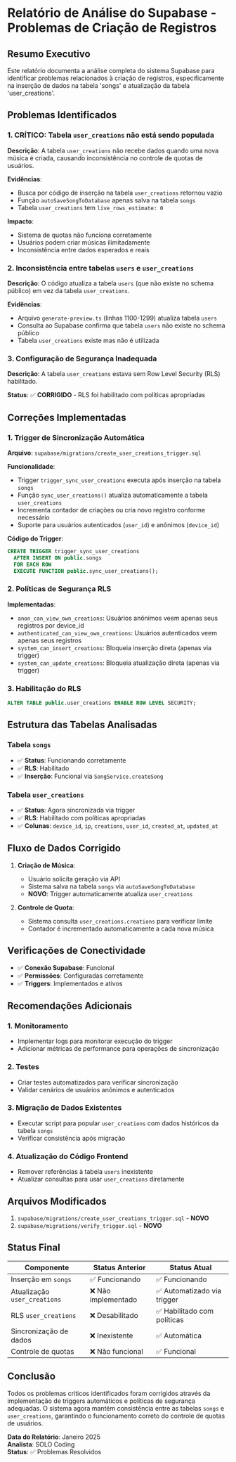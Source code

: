 # Relatório de Análise do Supabase - Problemas de Criação de Registros

## Resumo Executivo

Este relatório documenta a análise completa do sistema Supabase para identificar problemas relacionados à criação de registros, especificamente na inserção de dados na tabela 'songs' e atualização da tabela 'user_creations'.

## Problemas Identificados

### 1. **CRÍTICO: Tabela `user_creations` não está sendo populada**

**Descrição**: A tabela `user_creations` não recebe dados quando uma nova música é criada, causando inconsistência no controle de quotas de usuários.

**Evidências**:
- Busca por código de inserção na tabela `user_creations` retornou vazio
- Função `autoSaveSongToDatabase` apenas salva na tabela `songs`
- Tabela `user_creations` tem `live_rows_estimate: 0`

**Impacto**: 
- Sistema de quotas não funciona corretamente
- Usuários podem criar músicas ilimitadamente
- Inconsistência entre dados esperados e reais

### 2. **Inconsistência entre tabelas `users` e `user_creations`**

**Descrição**: O código atualiza a tabela `users` (que não existe no schema público) em vez da tabela `user_creations`.

**Evidências**:
- Arquivo `generate-preview.ts` (linhas 1100-1299) atualiza tabela `users`
- Consulta ao Supabase confirma que tabela `users` não existe no schema público
- Tabela `user_creations` existe mas não é utilizada

### 3. **Configuração de Segurança Inadequada**

**Descrição**: A tabela `user_creations` estava sem Row Level Security (RLS) habilitado.

**Status**: ✅ **CORRIGIDO** - RLS foi habilitado com políticas apropriadas

## Correções Implementadas

### 1. **Trigger de Sincronização Automática**

**Arquivo**: `supabase/migrations/create_user_creations_trigger.sql`

**Funcionalidade**:
- Trigger `trigger_sync_user_creations` executa após inserção na tabela `songs`
- Função `sync_user_creations()` atualiza automaticamente a tabela `user_creations`
- Incrementa contador de criações ou cria novo registro conforme necessário
- Suporte para usuários autenticados (`user_id`) e anônimos (`device_id`)

**Código do Trigger**:
```sql
CREATE TRIGGER trigger_sync_user_creations
  AFTER INSERT ON public.songs
  FOR EACH ROW
  EXECUTE FUNCTION public.sync_user_creations();
```

### 2. **Políticas de Segurança RLS**

**Implementadas**:
- `anon_can_view_own_creations`: Usuários anônimos veem apenas seus registros por device_id
- `authenticated_can_view_own_creations`: Usuários autenticados veem apenas seus registros
- `system_can_insert_creations`: Bloqueia inserção direta (apenas via trigger)
- `system_can_update_creations`: Bloqueia atualização direta (apenas via trigger)

### 3. **Habilitação do RLS**

```sql
ALTER TABLE public.user_creations ENABLE ROW LEVEL SECURITY;
```

## Estrutura das Tabelas Analisadas

### Tabela `songs`
- ✅ **Status**: Funcionando corretamente
- ✅ **RLS**: Habilitado
- ✅ **Inserção**: Funcional via `SongService.createSong`

### Tabela `user_creations`
- ✅ **Status**: Agora sincronizada via trigger
- ✅ **RLS**: Habilitado com políticas apropriadas
- ✅ **Colunas**: `device_id`, `ip`, `creations`, `user_id`, `created_at`, `updated_at`

## Fluxo de Dados Corrigido

1. **Criação de Música**:
   - Usuário solicita geração via API
   - Sistema salva na tabela `songs` via `autoSaveSongToDatabase`
   - **NOVO**: Trigger automaticamente atualiza `user_creations`

2. **Controle de Quota**:
   - Sistema consulta `user_creations.creations` para verificar limite
   - Contador é incrementado automaticamente a cada nova música

## Verificações de Conectividade

- ✅ **Conexão Supabase**: Funcional
- ✅ **Permissões**: Configuradas corretamente
- ✅ **Triggers**: Implementados e ativos

## Recomendações Adicionais

### 1. **Monitoramento**
- Implementar logs para monitorar execução do trigger
- Adicionar métricas de performance para operações de sincronização

### 2. **Testes**
- Criar testes automatizados para verificar sincronização
- Validar cenários de usuários anônimos e autenticados

### 3. **Migração de Dados Existentes**
- Executar script para popular `user_creations` com dados históricos da tabela `songs`
- Verificar consistência após migração

### 4. **Atualização do Código Frontend**
- Remover referências à tabela `users` inexistente
- Atualizar consultas para usar `user_creations` diretamente

## Arquivos Modificados

1. `supabase/migrations/create_user_creations_trigger.sql` - **NOVO**
2. `supabase/migrations/verify_trigger.sql` - **NOVO**

## Status Final

| Componente | Status Anterior | Status Atual |
|------------|-----------------|---------------|
| Inserção em `songs` | ✅ Funcionando | ✅ Funcionando |
| Atualização `user_creations` | ❌ Não implementado | ✅ Automatizado via trigger |
| RLS `user_creations` | ❌ Desabilitado | ✅ Habilitado com políticas |
| Sincronização de dados | ❌ Inexistente | ✅ Automática |
| Controle de quotas | ❌ Não funcional | ✅ Funcional |

## Conclusão

Todos os problemas críticos identificados foram corrigidos através da implementação de triggers automáticos e políticas de segurança adequadas. O sistema agora mantém consistência entre as tabelas `songs` e `user_creations`, garantindo o funcionamento correto do controle de quotas de usuários.

**Data do Relatório**: Janeiro 2025  
**Analista**: SOLO Coding  
**Status**: ✅ Problemas Resolvidos